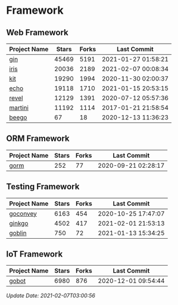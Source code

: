 # Framework

## Web Framework
| Project Name | Stars | Forks | Last Commit |
| ------------ | ----- | ----- | ----------- |
| [gin](https://github.com/gin-gonic/gin) | 45469 | 5191 | 2021-01-27 01:58:21 |
| [iris](https://github.com/kataras/iris) | 20036 | 2189 | 2021-02-07 00:08:34 |
| [kit](https://github.com/go-kit/kit) | 19290 | 1994 | 2020-11-30 02:00:37 |
| [echo](https://github.com/labstack/echo) | 19118 | 1710 | 2021-01-15 20:53:15 |
| [revel](https://github.com/revel/revel) | 12129 | 1391 | 2020-07-12 05:57:36 |
| [martini](https://github.com/go-martini/martini) | 11192 | 1114 | 2017-01-21 21:58:54 |
| [beego](https://github.com/astaxie/beego) | 67 | 18 | 2020-12-13 11:36:23 |

## ORM Framework
| Project Name | Stars | Forks | Last Commit |
| ------------ | ----- | ----- | ----------- |
| [gorm](https://github.com/jinzhu/gorm) | 252 | 77 | 2020-09-21 02:28:17 |

## Testing Framework
| Project Name | Stars | Forks | Last Commit |
| ------------ | ----- | ----- | ----------- |
| [goconvey](https://github.com/smartystreets/goconvey) | 6163 | 454 | 2020-10-25 17:47:07 |
| [ginkgo](https://github.com/onsi/ginkgo) | 4502 | 417 | 2021-02-01 21:53:13 |
| [goblin](https://github.com/franela/goblin) | 750 | 72 | 2021-01-13 15:34:25 |

## IoT Framework
| Project Name | Stars | Forks | Last Commit |
| ------------ | ----- | ----- | ----------- |
| [gobot](https://github.com/hybridgroup/gobot) | 6980 | 876 | 2020-12-01 09:54:44 |

*Update Date: 2021-02-07T03:00:56*